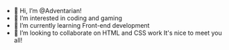 - 👋 Hi, I’m @Adventarian!
- 👀 I’m interested in coding and gaming
- 🌱 I’m currently learning Front-end development
- 💞️ I’m looking to collaborate on HTML and CSS work
It's nice to meet you all!
